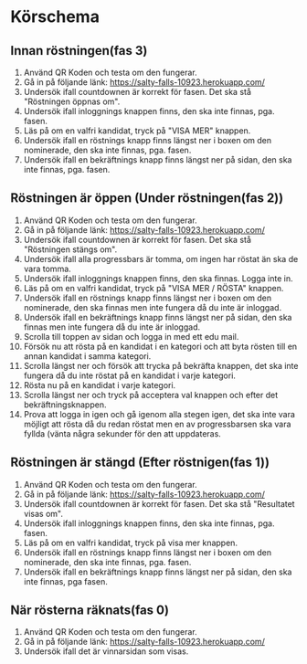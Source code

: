 # Körschema

## Innan röstningen(fas 3) 

1. Använd QR Koden och testa om den fungerar.
2. Gå in på följande länk: https://salty-falls-10923.herokuapp.com/
3. Undersök ifall countdownen är korrekt för fasen. Det ska stå "Röstningen öppnas om".
4. Undersök ifall inloggnings knappen finns, den ska inte finnas, pga. fasen.
5. Läs på om en valfri kandidat, tryck på "VISA MER" knappen.
6. Undersök ifall en röstnings knapp finns längst ner i boxen om den nominerade, den ska inte finnas, pga. fasen. 
7. Undersök ifall en bekräftnings knapp finns längst ner på sidan, den ska inte finnas, pga. fasen.

## Röstningen är öppen (Under röstningen(fas 2))

1. Använd QR Koden och testa om den fungerar.
2. Gå in på följande länk: https://salty-falls-10923.herokuapp.com/
3. Undersök ifall countdownen är korrekt för fasen. Det ska stå "Röstningen stängs om".
4. Undersök ifall alla progressbars är tomma, om ingen har röstat än ska de vara tomma.
5. Undersök ifall inloggnings knappen finns, den ska finnas. Logga inte in.
6. Läs på om en valfri kandidat, tryck på "VISA MER / RÖSTA" knappen.
7. Undersök ifall en röstnings knapp finns längst ner i boxen om den nominerade, den ska finnas men inte fungera då du inte är inloggad. 
8. Undersök ifall en bekräftnings knapp finns längst ner på sidan, den ska finnas men inte fungera då du inte är inloggad.
9. Scrolla till toppen av sidan och logga in med ett edu mail.
10. Försök nu att rösta på en kandidat i en kategori och att byta rösten till en annan kandidat i samma kategori.
11. Scrolla längst ner och försök att trycka på bekräfta knappen, det ska inte fungera då du inte röstat på en kandidat i varje kategori.
12. Rösta nu på en kandidat i varje kategori.
13. Scrolla längst ner och tryck på acceptera val knappen och efter det bekräftningsknappen.
14. Prova att logga in igen och gå igenom alla stegen igen, det ska inte vara möjligt att rösta då du redan röstat men en av progressbarsen ska vara fyllda (vänta några sekunder för den att uppdateras.

## Röstningen är stängd (Efter röstnigen(fas 1))

1. Använd QR Koden och testa om den fungerar.
2. Gå in på följande länk: https://salty-falls-10923.herokuapp.com/
3. Undersök ifall countdownen är korrekt för fasen. Det ska stå "Resultatet visas om".
4. Undersök ifall inloggnings knappen finns, den ska inte finnas, pga. fasen.
5. Läs på om en valfri kandidat, tryck på visa mer knappen.
6. Undersök ifall en röstnings knapp finns längst ner i boxen om den nominerade, den ska inte finnas, pga. fasen. 
7. Undersök ifall en bekräftnings knapp finns längst ner på sidan, den ska inte finnas, pga fasen.

## När rösterna räknats(fas 0)

1. Använd QR Koden och testa om den fungerar.
2. Gå in på följande länk: https://salty-falls-10923.herokuapp.com/ 
3. Undersök ifall det är vinnarsidan som visas.
